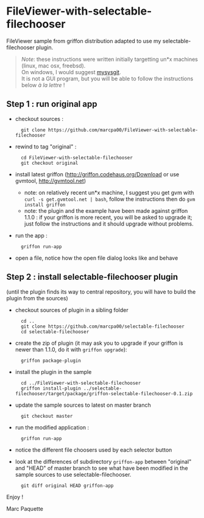 FileViewer-with-selectable-filechooser
======================================

FileViewer sample from griffon distribution adapted to use my selectable-filechooser plugin.

> *Note*: these instructions were written initially targetting un*x machines (linux, mac osx, freebsd).  
> On windows, I would suggest [mysysgit](http://code.google.com/p/msysgit/downloads/list?q=full+installer+official+git).  
> It is not a GUI program, but you will be able to follow the instructions below _à la lettre_ !   

## Step 1 : run original app

* checkout sources :

	    git clone https://github.com/marcpa00/FileViewer-with-selectable-filechooser

* rewind to tag "original" :

	    cd FileViewer-with-selectable-filechooser
	    git checkout original

* install latest griffon (http://griffon.codehaus.org/Download or use gvmtool, http://gvmtool.net)
   + note: on relatively recent un*x machine, I suggest you get gvm with ```curl -s get.gvmtool.net | bash```, follow the instructions then do ```gvm install griffon```
   + note: the plugin and the example have been made against griffon 1.1.0 : if your griffon is more recent, you will be asked to upgrade it; just follow the instructions and it should upgrade without problems.

* run the app :

	    griffon run-app

* open a file, notice how the open file dialog looks like and behave

## Step 2 : install selectable-filechooser plugin

(until the plugin finds its way to central repository, you will have to build the plugin from the sources)

* checkout sources of plugin in a sibling folder

	    cd ..
	    git clone https://github.com/marcpa00/selectable-filechooser
	    cd selectable-filechooser

* create the zip of plugin (it may ask you to upgrade if your griffon is newer than 1.1.0, do it with ```griffon upgrade```):

	    griffon package-plugin

* install the plugin in the sample

	    cd ../FileViewer-with-selectable-filechooser
	    griffon install-plugin ../selectable-filechooser/target/package/griffon-selectable-filechooser-0.1.zip

* update the sample sources to latest on master branch

		git checkout master

* run the modified application :

	    griffon run-app

* notice the different file choosers used by each selector button
* look at the differences of subdirectory ```griffon-app``` between "original" and "HEAD" of master branch to see what have been modified in the sample sources to use selectable-filechooser.

	    git diff original HEAD griffon-app

Enjoy !


Marc Paquette

